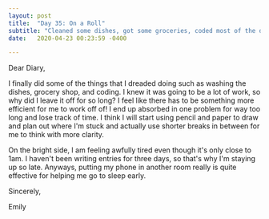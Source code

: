 ```yaml
---
layout: post
title:  "Day 35: On a Roll"
subtitle: "Cleaned some dishes, got some groceries, coded most of the day"
date:   2020-04-23 00:23:59 -0400

---
```


Dear Diary,

I finally did some of the things that I dreaded doing such as washing the dishes, grocery shop, and coding. I knew it was going to be a lot of work, so why did I leave it off for so long? I feel like there has to be something more efficient for me to work off of! I end up absorbed in one problem for way too long and lose track of time. I think I will start using pencil and paper to draw and plan out where I'm stuck and actually use shorter breaks in between for me to think with more clarity.

On the bright side, I am feeling awfully tired even though it's only close to 1am. I haven't been writing entries for three days, so that's why I'm staying up so late. Anyways, putting my phone in another room really is quite effective for helping me go to sleep early. 


Sincerely,

Emily